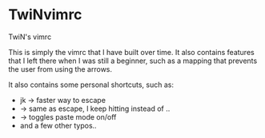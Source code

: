 # TwiNvimrc
TwiN's vimrc

This is simply the vimrc that I have built over time. It also contains features that I left there when I was still a beginner, such as a mapping that prevents the user from using the arrows.

It also contains some personal shortcuts, such as:
 - jk  -> faster way to escape 
 - <F1> -> same as escape, I keep hitting <F1> instead of <ESC>..
 - <F2> -> toggles paste mode on/off
 - and a few other typos..
